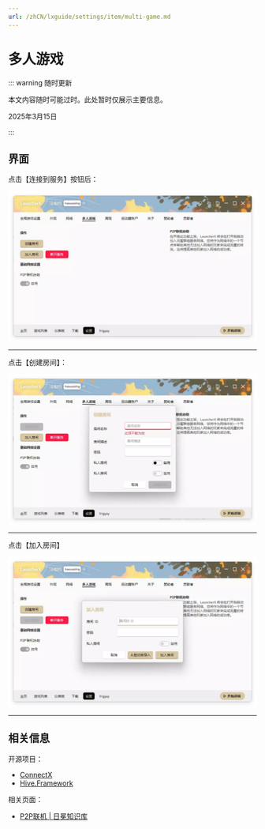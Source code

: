 ```yaml
---
url: /zhCN/lxguide/settings/item/multi-game.md
---
```

# 多人游戏

::: warning 随时更新

本文内容随时可能过时。此处暂时仅展示主要信息。

2025年3月15日

:::

## 界面

点击【连接到服务】按钮后：

![](/img/lxguide/features/ui-p2p.webp)

***

点击【创建房间】：

![](/img/lxguide/features/ui-p2p-create.webp)

***

点击【加入房间】

![](/img/lxguide/features/ui-p2p-join.webp)

***

## 相关信息

开源项目：

* [ConnectX](https://github.com/Corona-Studio/ConnectX)
* [Hive.Framework](https://github.com/Corona-Studio/Hive.Framework)

相关页面：

* [P2P联机 | 日冕知识库](/zhCN/lxguide/features/p2p.html)
